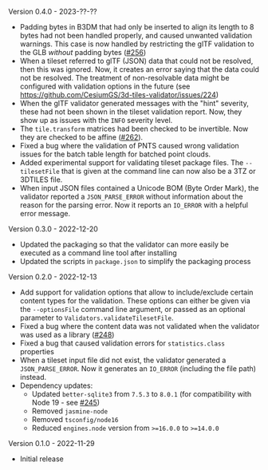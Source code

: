 
Version 0.4.0 - 2023-??-??

- Padding bytes in B3DM that had only be inserted to align its length to 8 bytes had not been handled properly, and caused unwanted validation warnings. This case is now handled by restricting the glTF validation to the GLB _without_ padding bytes ([#256](https://github.com/CesiumGS/3d-tiles-validator/issues/256))
- When a tileset referred to glTF (JSON) data that could not be resolved, then this was ignored. Now, it creates an error saying that the data could not be resolved. The treatment of non-resolvable data might be configured with validation options in the future (see https://github.com/CesiumGS/3d-tiles-validator/issues/224)
- When the glTF validator generated messages with the "hint" severity, these had not been shown in the tileset validation report. Now, they show up as issues with the `INFO` severity level.
- The `tile.transform` matrices had been checked to be invertible. Now they are checked to be affine ([#262](https://github.com/CesiumGS/3d-tiles-validator/issues/262)).
- Fixed a bug where the validation of PNTS caused wrong validation issues for the batch table length for batched point clouds.
- Added experimental support for validating tileset package files. The `--tilesetFile` that is given at the command line can now also be a 3TZ or 3DTILES file.
- When input JSON files contained a Unicode BOM (Byte Order Mark), the validator reported a `JSON_PARSE_ERROR` without information about the reason for the parsing error. Now it reports an `IO_ERROR` with a helpful error message.

Version 0.3.0 - 2022-12-20

- Updated the packaging so that the validator can more easily be executed as a command line tool after installing
- Updated the scripts in `package.json` to simplify the packaging process

Version 0.2.0 - 2022-12-13

- Add support for validation options that allow to include/exclude certain content types for the validation. These options can either be given via the `--optionsFile` command line argument, or passed as an optional parameter to `Validators.validateTilesetFile`.
- Fixed a bug where the content data was not validated when the validator was used as a library ([#248](https://github.com/CesiumGS/3d-tiles-validator/issues/248))
- Fixed a bug that caused validation errors for `statistics.class` properties
- When a tileset input file did not exist, the validator generated a `JSON_PARSE_ERROR`. Now it generates an `IO_ERROR` (including the file path) instead.
- Dependency updates:
  - Updated `better-sqlite3` from `7.5.3` to `8.0.1` (for compatibility with Node 19 - see [#245](https://github.com/CesiumGS/3d-tiles-validator/issues/245))
  - Removed `jasmine-node` 
  - Removed `tsconfig/node16`
  - Reduced `engines.node` version from `>=16.0.0` to `>=14.0.0`

Version 0.1.0 - 2022-11-29
  
  - Initial release
